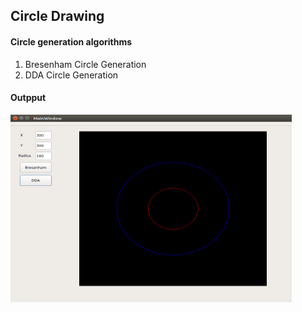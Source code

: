 ## Circle Drawing
#### Circle generation algorithms
1. Bresenham Circle Generation
1. DDA Circle Generation

#### Outpput
<img src="screenshots/circle_1.png" height = "300" width="450">
